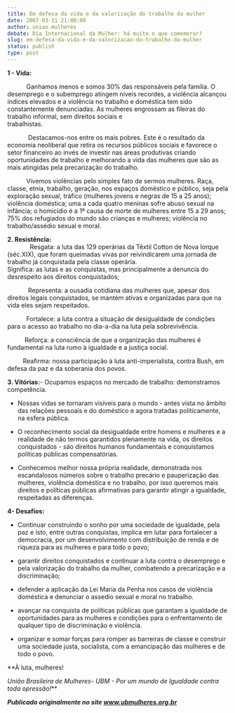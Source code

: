 ```yaml
---
title: Em defesa da vida e da valorização do trabalho da mulher
date: 2007-03-11 21:00:00
author: uniao.mulheres
debate: Dia Internacional da Mulher: há muito o que comemorar?
slug: em-defesa-da-vida-e-da-valorizacao-do-trabalho-da-mulher
status: publish 
type: post
---
```


 **1 - Vida:**  
  
           Ganhamos menos e somos 30% das responsáveis pela família. O desemprego e o subemprego atingem níveis recordes, a violência alcançou índices elevados e a violência no trabalho e doméstica tem sido constantemente denunciadas. As mulheres engrossam as fileiras do trabalho informal, sem direitos sociais e   
trabalhistas.  
  
  
            Destacamos-nos entre os mais pobres. Este é o resultado da economia neoliberal que retira os recursos públicos sociais e favorece o setor financeiro ao invés de investir nas áreas produtivas criando oportunidades de trabalho e melhorando a vida das mulheres que são as mais atingidas pela precarização do trabalho.   
  
  
           Vivemos violências pelo simples fato de sermos mulheres. Raça, classe, etnia, trabalho, geração, nos espaços doméstico e público, seja pela exploração sexual, tráfico (mulheres jovens e negras de 15 a 25 anos); violência doméstica; uma a cada quatro meninas sofre abuso sexual na infância; o homicídio é a 1ª causa de morte de mulheres entre 15 a 29 anos; 75% dos refugiados do mundo são crianças e mulheres; violência no trabalho/assédio sexual e moral.  
  
  
**2. Resistência:**  
             Resgata: a luta das 129 operárias da Têxtil Cotton de Nova Iorque (séc.XIX), que foram queimadas vivas por reivindicarem uma jornada de trabalho já conquistada pela classe operária.   
Significa: as lutas e as conquistas, mas principalmente a denuncia do desrespeito aos direitos conquistados;  
  
  
            Representa: a ousadia cotidiana das mulheres que, apesar dos direitos legais conquistados, se mantém ativas e organizadas para que na vida eles sejam respeitados.   
  
  
           Fortalece: a luta contra a situação de desigualdade de condições para o acesso ao trabalho no dia-a-dia na luta pela sobrevivência.   
  
  
          Reforça: a consciência de que a organização das mulheres é fundamental na luta rumo à igualdade e a justiça social.  
  
  
         Reafirma: nossa participação à luta anti-imperialista, contra Bush, em defesa da paz e da soberania dos povos.  
  
  
**3. Vitórias:**- Ocupamos espaços no mercado de trabalho: demonstramos competência.   
  
- Nossas vidas se tornaram visíveis para o mundo - antes vista no âmbito das relações pessoais e do doméstico e agora tratadas politicamente, na esfera pública.  
  
- O reconhecimento social da desigualdade entre homens e mulheres e a realidade de não termos garantidos plenamente na vida, os direitos conquistados - são direitos humanos fundamentais e conquistamos políticas públicas compensatórias.  
  
- Conhecemos melhor nossa própria realidade, demonstrada nos escandalosos números sobre o trabalho precário e pauperização das mulheres, violência doméstica e no trabalho, por isso queremos mais direitos e políticas públicas afirmativas para garantir atingir a igualdade, respeitadas as diferenças.  
  
  
**4- Desafios:**  
- Continuar construindo o sonho por uma sociedade de igualdade, pela paz e isto, entre outras conquistas, implica em lutar para fortalecer a democracia, por um desenvolvimento com distribuição de renda e de riqueza para as mulheres e para todo o povo;  
  
- garantir direitos conquistados e continuar a luta contra o desemprego e pela valorização do trabalho da mulher, combatendo a precarização e a discriminação;  
  
- defender a aplicação da Lei Maria da Penha nos casos de violência doméstica e denunciar o assedio sexual e moral no trabalho.  
  
- avançar na conquista de políticas públicas que garantam a igualdade de oportunidades para as mulheres e condições para o enfrentamento de qualquer tipo de discriminação e violência.  
  
- organizar e somar forças para romper as barreiras de classe e construir uma sociedade justa, socialista, com a emancipação das mulheres e de todo o povo.  
  
**À luta, mulheres!   
  
*União Brasileira de Mulheres- UBM - Por um mundo de Igualdade contra toda opressão!***


  
***Publicado originalmente no site www.ubmulheres.org.br***


